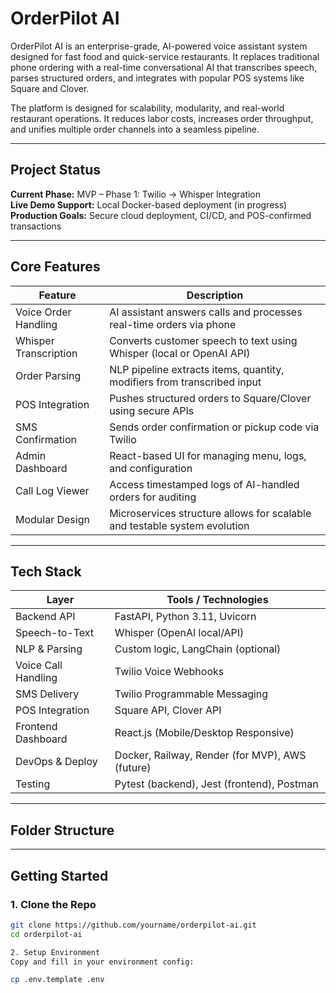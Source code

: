 # OrderPilot AI

OrderPilot AI is an enterprise-grade, AI-powered voice assistant system designed for fast food and quick-service restaurants. It replaces traditional phone ordering with a real-time conversational AI that transcribes speech, parses structured orders, and integrates with popular POS systems like Square and Clover.

The platform is designed for scalability, modularity, and real-world restaurant operations. It reduces labor costs, increases order throughput, and unifies multiple order channels into a seamless pipeline.

---

## Project Status

**Current Phase:** MVP – Phase 1: Twilio → Whisper Integration  
**Live Demo Support:** Local Docker-based deployment (in progress)  
**Production Goals:** Secure cloud deployment, CI/CD, and POS-confirmed transactions

---

## Core Features

| Feature               | Description                                                                 |
|-----------------------|-----------------------------------------------------------------------------|
| Voice Order Handling  | AI assistant answers calls and processes real-time orders via phone         |
| Whisper Transcription | Converts customer speech to text using Whisper (local or OpenAI API)       |
| Order Parsing         | NLP pipeline extracts items, quantity, modifiers from transcribed input     |
| POS Integration       | Pushes structured orders to Square/Clover using secure APIs                 |
| SMS Confirmation      | Sends order confirmation or pickup code via Twilio                         |
| Admin Dashboard       | React-based UI for managing menu, logs, and configuration                   |
| Call Log Viewer       | Access timestamped logs of AI-handled orders for auditing                   |
| Modular Design        | Microservices structure allows for scalable and testable system evolution   |

---

## Tech Stack

| Layer               | Tools / Technologies                                 |
|---------------------|------------------------------------------------------|
| Backend API         | FastAPI, Python 3.11, Uvicorn                         |
| Speech-to-Text      | Whisper (OpenAI local/API)                           |
| NLP & Parsing       | Custom logic, LangChain (optional)                   |
| Voice Call Handling | Twilio Voice Webhooks                                |
| SMS Delivery        | Twilio Programmable Messaging                        |
| POS Integration     | Square API, Clover API                               |
| Frontend Dashboard  | React.js (Mobile/Desktop Responsive)                 |
| DevOps & Deploy     | Docker, Railway, Render (for MVP), AWS (future)      |
| Testing             | Pytest (backend), Jest (frontend), Postman           |

---

## Folder Structure



---

## Getting Started

### 1. Clone the Repo
```bash
git clone https://github.com/yourname/orderpilot-ai.git
cd orderpilot-ai

2. Setup Environment
Copy and fill in your environment config:

cp .env.template .env
